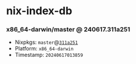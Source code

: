 # nix-index-db
### x86_64-darwin/master @ 240617.311a251
- Nixpkgs: `master`@[`311a251`](https://github.com/NixOS/nixpkgs/commit/311a2516f09102b069951a94a15d61f7a1772427)
- Platform: `x86_64-darwin`
- Timestamp: `20240617013859`
